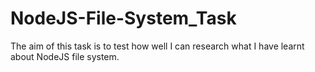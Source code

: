 # NodeJS-File-System_Task
The aim of this task is to test how well I  can research what I have learnt about NodeJS file system.
